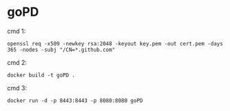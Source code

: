 # goPD

cmd 1:
```
openssl req -x509 -newkey rsa:2048 -keyout key.pem -out cert.pem -days 365 -nodes -subj "/CN=*.github.com"
```

cmd 2:
```
docker build -t goPD .
```

cmd 3:
```
docker run -d -p 8443:8443 -p 8080:8080 goPD
```

